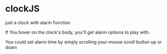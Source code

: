 # clockJS
just a clock with alarm function

If You hover on the clock's body, you'll get alarm options to play with. 

You could set alarm time by simply scrolling your mouse scroll button up or down
